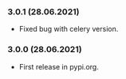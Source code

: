 ### 3.0.1 (28.06.2021)

- Fixed bug with celery version.

### 3.0.0 (28.06.2021)

- First release in pypi.org.
